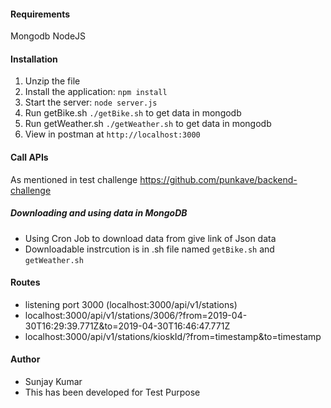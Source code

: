 #### Requirements

Mongodb
NodeJS


#### Installation
1. Unzip the file
2. Install the application: `npm install`
3. Start the server: `node server.js`
4. Run getBike.sh `./getBike.sh` to get data in mongodb
5. Run getWeather.sh `./getWeather.sh` to get data in mongodb
6. View in postman at `http://localhost:3000`

#### Call APIs
As mentioned in test challenge
https://github.com/punkave/backend-challenge 

##### Downloading and using data in MongoDB
- Using Cron Job to download data from give link of Json data
- Downloadable instrcution is in .sh file named `getBike.sh` and `getWeather.sh`

#### Routes

- listening port 3000 (localhost:3000/api/v1/stations)
- localhost:3000/api/v1/stations/3006/?from=2019-04-30T16:29:39.771Z&to=2019-04-30T16:46:47.771Z
- localhost:3000/api/v1/stations/kioskId/?from=timestamp&to=timestamp
#### Author
- Sunjay Kumar
- This has been developed for Test Purpose
